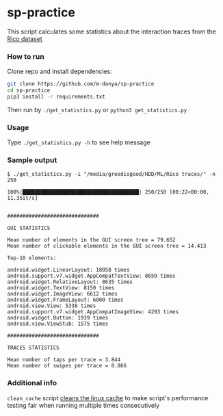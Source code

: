# sp-practice

This script calculates some statistics about the interaction traces from the [Rico dataset](http://interactionmining.org/rico)

### How to run
Clone repo and install dependencies:
```bash
git clone https://github.com/m-danya/sp-practice
cd sp-practice
pip3 install -r requirements.txt
```
Then run by ```./get_statistics.py``` or ```python3 get_statistics.py```

### Usage

Type ```./get_statistics.py -h``` to see help message 

### Sample output

```
$ ./get_statistics.py -i "/media/greedisgood/HDD/ML/Rico traces/" -n 250

100%|██████████████████████████████████████| 250/250 [00:22<00:00, 11.35it/s]


##############################

GUI STATISTICS

Mean number of elements in the GUI screen tree = 79.652
Mean number of clickable elements in the GUI screen tree = 14.413

Top-10 elements:

android.widget.LinearLayout: 18058 times
android.support.v7.widget.AppCompatTextView: 8659 times
android.widget.RelativeLayout: 8635 times
android.widget.TextView: 8150 times
android.widget.ImageView: 6612 times
android.widget.FrameLayout: 6000 times
android.view.View: 5338 times
android.support.v7.widget.AppCompatImageView: 4293 times
android.widget.Button: 1939 times
android.view.ViewStub: 1575 times

##############################

TRACES STATISTICS

Mean number of taps per trace = 3.844
Mean number of swipes per trace = 0.866
```

### Additional info
```clean_cache``` script [cleans the linux cache](https://unix.stackexchange.com/questions/87908/how-do-you-empty-the-buffers-and-cache-on-a-linux-system) to make script's performance testing fair when running multiple times consecutively
